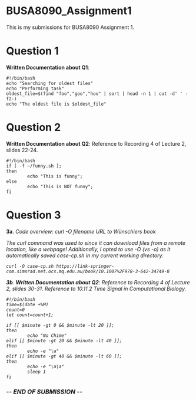 # BUSA8090_Assignment1
This is my submissions for BUSA8090 Assignment 1.
# Question 1
**Written Documentation about Q1**:
```
#!/bin/bash
echo "Searching for oldest files"
echo "Performing task"
oldest_file=$(find "foo","goo","hoo" | sort | head -n 1 | cut -d' ' -f2-)
echo "The oldest file is $oldest_file"

```

# Question 2
**Written Documentation about Q2**: Reference to Recording 4 of Lecture 2, slides 22-24. 
```
#!/bin/bash
if [ -f ~/funny.sh ];
then
        echo "This is funny";
else
        echo "This is NOT funny";
fi
```

# Question 3
**3a**. <i> Code overview: curl -O filename URL to Wünschiers book <i>

The curl command was used to since it can download files from a remote location, like a webpage!
Additionally, I opted to use -O (vs -o) as it automatically saved case-cp.sh in my current working directory.
```
curl -O case-cp.sh https://link-springer-com.simsrad.net.ocs.mq.edu.au/book/10.1007%2F978-3-642-34749-8

```

**3b**. 
**Written Documentation about Q2**: Reference to Recording 4 of Lecture 2, slides 30-31. Reference to 10.11.2 Time Signal in Computational Biology.
```
#!/bin/bash
time=$(date +%M)
count=0
let count=count+1;

if [[ $minute -gt 0 && $minute -lt 20 ]];
then
        echo "No Chime"
elif [[ $minute -gt 20 && $minute -lt 40 ]];
then
        echo -e "\a"
elif [[ $minute -gt 40 && $minute -lt 60 ]];
then
        echo -e "\a\a"
        sleep 1
fi
```
### -- END OF SUBMISSION --
